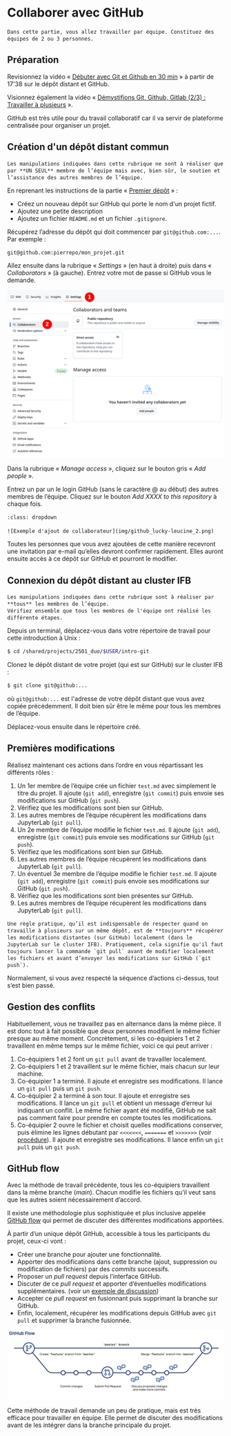 # Collaborer avec GitHub

```{hint}
Dans cette partie, vous allez travailler par équipe. Constituez des équipes de 2 ou 3 personnes.
```

## Préparation

Revisionnez la vidéo « [Débuter avec Git et Github en 30 min](https://youtu.be/hPfgekYUKgk?t=1058) » à partir de 17'38 sur le dépôt distant et GitHub.

Visionnez également la vidéo « [Démystifions Git, Github, Gitlab (2/3) : Travailler à plusieurs](https://www.youtube.com/watch?v=4xsd8jHyVpk) ».

GitHub est très utile pour du travail collaboratif car il va servir de plateforme centralisée pour organiser un projet.


## Création d'un dépôt distant commun

```{warning}
Les manipulations indiquées dans cette rubrique ne sont à réaliser que par **UN SEUL** membre de l’équipe mais avec, bien sûr, le soutien et l’assistance des autres membres de l’équipe.
```

En reprenant les instructions de la partie « [Premier dépôt](premier_depot.md) » :

- Créez un nouveau dépôt sur GitHub qui porte le nom d'un projet fictif.
- Ajoutez une petite description
- Ajoutez un fichier `README.md` et un fichier `.gitignore`.

Récupérez l’adresse du dépôt qui doit commencer par `git@github.com:...`. Par exemple :

```
git@github.com:pierrepo/mon_projet.git
```

Allez ensuite dans la rubrique « *Settings* » (en haut à droite) puis dans « *Collaborators* » (à gauche). Entrez votre mot de passe si GitHub vous le demande.

![Accès configuration des collaborateurs](img/github_collab_1.png)


Dans la rubrique « *Manage access* », cliquez sur le bouton gris « *Add people* ».

Entrez un par un le login GitHub (sans le caractère @ au début) des autres membres de l’équipe. Cliquez sur le bouton *Add XXXX to this repository* à chaque fois.

````{admonition} Cliquez pour afficher un exemple
:class: dropdown

![Exemple d'ajout de collaborateur](img/github_lucky-leucine_2.png)
```` 

Toutes les personnes que vous avez ajoutées de cette manière recevront une invitation par e-mail qu’elles devront confirmer rapidement. Elles auront ensuite accès à ce dépôt sur GitHub et pourront le modifier.


## Connexion du dépôt distant au cluster IFB

```{note}
Les manipulations indiquées dans cette rubrique sont à réaliser par **tous** les membres de l’équipe.
Vérifiez ensemble que tous les membres de l'équipe ont réalisé les différente étapes.
```

Depuis un terminal, déplacez-vous dans votre répertoire de travail pour cette introduction à Unix :

```bash
$ cd /shared/projects/2501_duo/$USER/intro-git
```

Clonez le dépôt distant de votre projet (qui est sur GitHub) sur le cluster IFB :

```bash
$ git clone git@github:...
```

où `git@github:...` est l'adresse de votre dépôt distant que vous avez copiée précédemment. Il doit bien sûr être le même pour tous les membres de l’équipe.

Déplacez-vous ensuite dans le répertoire créé.


## Premières modifications

Réalisez maintenant ces actions dans l’ordre en vous répartissant les différents rôles :

1. Un 1er membre de l’équipe crée un fichier `test.md` avec simplement le titre du projet. Il ajoute (`git add`), enregistre (`git commit`) puis envoie ses modifications sur GitHub (`git push`).
2. Vérifiez que les modifications sont bien sur GitHub.
3. Les autres membres de l’équipe récupèrent les modifications dans JupyterLab (`git pull`).
4. Un 2e membre de l’équipe modifie le fichier `test.md`. Il ajoute (`git add`), enregistre (`git commit`) puis envoie ses modifications sur GitHub (`git push`).
5. Vérifiez que les modifications sont bien sur GitHub.
6. Les autres membres de l’équipe récupèrent les modifications dans JupyterLab (`git pull`).
7. Un éventuel 3e membre de l’équipe modifie le fichier `test.md`. Il ajoute (`git add`), enregistre (`git commit`) puis envoie ses modifications sur GitHub (`git push`).
8. Vérifiez que les modifications sont bien présentes sur GitHub.
9. Les autres membres de l’équipe récupèrent les modifications dans JupyterLab (`git pull`).

```{warning}
Une règle pratique, qu’il est indispensable de respecter quand on travaille à plusieurs sur un même dépôt, est de **toujours** récupérer les modifications distantes (sur GitHub) localement (dans le JupyterLab sur le cluster IFB). Pratiquement, cela signifie qu'il faut toujours lancer la commande `git pull` avant de modifier localement les fichiers et avant d’envoyer les modifications sur GitHub (`git push`).
```

Normalement, si vous avez respecté la séquence d’actions ci-dessus, tout s’est bien passé. 


## Gestion des conflits

Habituellement, vous ne travaillez pas en alternance dans la même pièce. Il est donc tout à fait possible que deux personnes modifient le même fichier presque au même moment. Concrètement, si les co-équipiers 1 et 2 travaillent en même temps sur le même fichier, voici ce qui peut arriver :

1. Co-équipiers 1 et 2 font un `git pull` avant de travailler localement.
2. Co-équipiers 1 et 2 travaillent sur le même fichier, mais chacun sur leur machine.
3. Co-équipier 1 a terminé. Il ajoute et enregistre ses modifications. Il lance un `git pull` puis un `git push`.
4. Co-équipier 2 a terminé à son tour. Il ajoute et enregistre ses modifications. Il lance un `git pull` et obtient un message d’erreur lui indiquant un conflit. Le même fichier ayant été modifié, GitHub ne sait pas comment faire pour prendre en compte toutes les modifications.
5. Co-équipier 2 ouvre le fichier et choisit quelles modifications conserver, puis élimine les lignes débutant par `<<<<<<<`, `=======` et `>>>>>>>` (voir [procédure](https://docs.github.com/en/pull-requests/collaborating-with-pull-requests/addressing-merge-conflicts/resolving-a-merge-conflict-using-the-command-line)). Il ajoute et enregistre ses modifications. Il lance enfin un `git pull` puis un `git push`.


## GitHub flow

Avec la méthode de travail précédente, tous les co-équipiers travaillent dans la même branche (*main*). Chacun modifie les fichiers qu’il veut sans que les autres soient nécessairement d’accord.

Il existe une méthodologie plus sophistiquée et plus inclusive appelée [GitHub flow](https://docs.github.com/en/get-started/quickstart/github-flow) qui permet de discuter des différentes modifications apportées.

À partir d’un unique dépôt GitHub, accessible à tous les participants du projet, ceux-ci vont :

- Créer une branche pour ajouter une fonctionnalité.
- Apporter des modifications dans cette branche (ajout, suppression ou modification de fichiers) par des *commits* successifs.
- Proposer un *pull request* depuis l’interface GitHub.
- Discuter de ce *pull request* et apporter d’éventuelles modifications supplémentaires. (voir un [exemple de discussion](https://github.com/patrickfuchs/buildH/pull/120))
- Accepter ce *pull request* en fusionnant puis supprimant la branche sur GitHub.
- Enfin, localement, récupérer les modifications depuis GitHub avec `git pull` et supprimer la branche fusionnée.

![](img/github-flow.png)


Cette méthode de travail demande un peu de pratique, mais est très efficace pour travailler en équipe. Elle permet de discuter des modifications avant de les intégrer dans la branche principale du projet.
